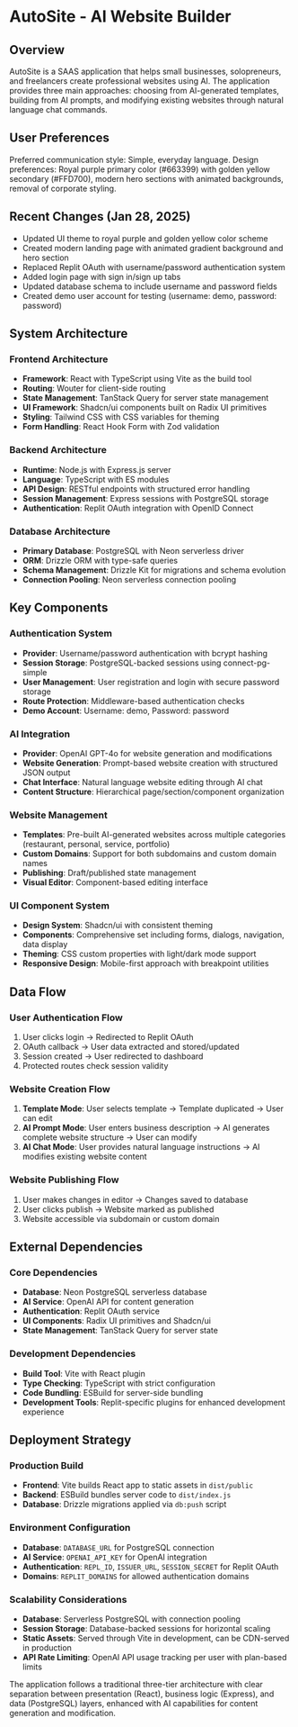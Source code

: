 # AutoSite - AI Website Builder

## Overview
AutoSite is a SAAS application that helps small businesses, solopreneurs, and freelancers create professional websites using AI. The application provides three main approaches: choosing from AI-generated templates, building from AI prompts, and modifying existing websites through natural language chat commands.

## User Preferences
Preferred communication style: Simple, everyday language.
Design preferences: Royal purple primary color (#663399) with golden yellow secondary (#FFD700), modern hero sections with animated backgrounds, removal of corporate styling.

## Recent Changes (Jan 28, 2025)
- Updated UI theme to royal purple and golden yellow color scheme
- Created modern landing page with animated gradient background and hero section
- Replaced Replit OAuth with username/password authentication system
- Added login page with sign in/sign up tabs
- Updated database schema to include username and password fields
- Created demo user account for testing (username: demo, password: password)

## System Architecture

### Frontend Architecture
- **Framework**: React with TypeScript using Vite as the build tool
- **Routing**: Wouter for client-side routing
- **State Management**: TanStack Query for server state management
- **UI Framework**: Shadcn/ui components built on Radix UI primitives
- **Styling**: Tailwind CSS with CSS variables for theming
- **Form Handling**: React Hook Form with Zod validation

### Backend Architecture
- **Runtime**: Node.js with Express.js server
- **Language**: TypeScript with ES modules
- **API Design**: RESTful endpoints with structured error handling
- **Session Management**: Express sessions with PostgreSQL storage
- **Authentication**: Replit OAuth integration with OpenID Connect

### Database Architecture
- **Primary Database**: PostgreSQL with Neon serverless driver
- **ORM**: Drizzle ORM with type-safe queries
- **Schema Management**: Drizzle Kit for migrations and schema evolution
- **Connection Pooling**: Neon serverless connection pooling

## Key Components

### Authentication System
- **Provider**: Username/password authentication with bcrypt hashing
- **Session Storage**: PostgreSQL-backed sessions using connect-pg-simple
- **User Management**: User registration and login with secure password storage
- **Route Protection**: Middleware-based authentication checks
- **Demo Account**: Username: demo, Password: password

### AI Integration
- **Provider**: OpenAI GPT-4o for website generation and modifications
- **Website Generation**: Prompt-based website creation with structured JSON output
- **Chat Interface**: Natural language website editing through AI chat
- **Content Structure**: Hierarchical page/section/component organization

### Website Management
- **Templates**: Pre-built AI-generated websites across multiple categories (restaurant, personal, service, portfolio)
- **Custom Domains**: Support for both subdomains and custom domain names
- **Publishing**: Draft/published state management
- **Visual Editor**: Component-based editing interface

### UI Component System
- **Design System**: Shadcn/ui with consistent theming
- **Components**: Comprehensive set including forms, dialogs, navigation, data display
- **Theming**: CSS custom properties with light/dark mode support
- **Responsive Design**: Mobile-first approach with breakpoint utilities

## Data Flow

### User Authentication Flow
1. User clicks login → Redirected to Replit OAuth
2. OAuth callback → User data extracted and stored/updated
3. Session created → User redirected to dashboard
4. Protected routes check session validity

### Website Creation Flow
1. **Template Mode**: User selects template → Template duplicated → User can edit
2. **AI Prompt Mode**: User enters business description → AI generates complete website structure → User can modify
3. **AI Chat Mode**: User provides natural language instructions → AI modifies existing website content

### Website Publishing Flow
1. User makes changes in editor → Changes saved to database
2. User clicks publish → Website marked as published
3. Website accessible via subdomain or custom domain

## External Dependencies

### Core Dependencies
- **Database**: Neon PostgreSQL serverless database
- **AI Service**: OpenAI API for content generation
- **Authentication**: Replit OAuth service
- **UI Components**: Radix UI primitives and Shadcn/ui
- **State Management**: TanStack Query for server state

### Development Dependencies
- **Build Tool**: Vite with React plugin
- **Type Checking**: TypeScript with strict configuration
- **Code Bundling**: ESBuild for server-side bundling
- **Development Tools**: Replit-specific plugins for enhanced development experience

## Deployment Strategy

### Production Build
- **Frontend**: Vite builds React app to static assets in `dist/public`
- **Backend**: ESBuild bundles server code to `dist/index.js`
- **Database**: Drizzle migrations applied via `db:push` script

### Environment Configuration
- **Database**: `DATABASE_URL` for PostgreSQL connection
- **AI Service**: `OPENAI_API_KEY` for OpenAI integration  
- **Authentication**: `REPL_ID`, `ISSUER_URL`, `SESSION_SECRET` for Replit OAuth
- **Domains**: `REPLIT_DOMAINS` for allowed authentication domains

### Scalability Considerations
- **Database**: Serverless PostgreSQL with connection pooling
- **Session Storage**: Database-backed sessions for horizontal scaling
- **Static Assets**: Served through Vite in development, can be CDN-served in production
- **API Rate Limiting**: OpenAI API usage tracking per user with plan-based limits

The application follows a traditional three-tier architecture with clear separation between presentation (React), business logic (Express), and data (PostgreSQL) layers, enhanced with AI capabilities for content generation and modification.